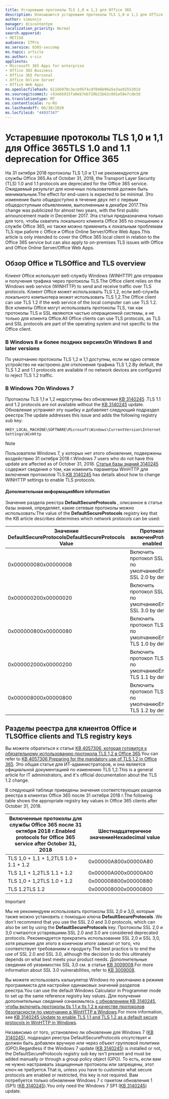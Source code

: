 ```yaml
---
title: Устаревшие протоколы TLS 1,0 и 1,1 для Office 365
description: Описываются устаревшие протоколы TLS 1,0 и 1,1 для Office 365.
author: simonxjx
manager: dcscontentpm
localization_priority: Normal
search.appverid:
- MET150
audience: ITPro
ms.service: O365-seccomp
ms.topic: article
ms.author: v-six
appliesto:
- Microsoft 365 Apps for enterprise
- Office 365 Business
- Office 365 Personal
- Office Online Server
- Office Web Apps
ms.openlocfilehash: 611b6970c3ecb95f4cdf046b96a5e3aa9155391d
ms.sourcegitcommit: c43ebb915fa0eb7eb720b21b62c0d1e58e7cde3d
ms.translationtype: MT
ms.contentlocale: ru-RU
ms.lasthandoff: 06/30/2020
ms.locfileid: "44937347"
---
```

# <a name="tls-10-and-11-deprecation-for-office-365"></a><span data-ttu-id="42bc3-103">Устаревшие протоколы TLS 1,0 и 1,1 для Office 365</span><span class="sxs-lookup"><span data-stu-id="42bc3-103">TLS 1.0 and 1.1 deprecation for Office 365</span></span>

<span data-ttu-id="42bc3-104">На 31 октября 2018 протоколы TLS 1,0 и 1,1 не рекомендуются для службы Office 365.</span><span class="sxs-lookup"><span data-stu-id="42bc3-104">As of October 31, 2018, the Transport Layer Security (TLS) 1.0 and 1.1 protocols are deprecated for the Office 365 service.</span></span> <span data-ttu-id="42bc3-105">Ожидаемый результат для конечных пользователей должен быть минимальным.</span><span class="sxs-lookup"><span data-stu-id="42bc3-105">The effect for end-users is expected to be minimal.</span></span> <span data-ttu-id="42bc3-106">Это изменение было общедоступно в течение двух лет с первым общедоступным объявлением, выполненным в декабре 2017.</span><span class="sxs-lookup"><span data-stu-id="42bc3-106">This change was publicized for almost two years, with the first public announcement made in December 2017.</span></span> <span data-ttu-id="42bc3-107">Эта статья предназначена только для того, чтобы охватить локального клиента Office 365 по отношению к службе Office 365, но также можно применить к локальным проблемам TLS при работе с Office и Office Online Server/Office Web Apps.</span><span class="sxs-lookup"><span data-stu-id="42bc3-107">This article is only intended to cover the Office 365 local client in relation to the Office 365 service but can also apply to on-premises TLS issues with Office and Office Online Server/Office Web Apps.</span></span>

## <a name="office-and-tls-overview"></a><span data-ttu-id="42bc3-108">Обзор Office и TLS</span><span class="sxs-lookup"><span data-stu-id="42bc3-108">Office and TLS overview</span></span>

<span data-ttu-id="42bc3-109">Клиент Office использует веб-службу Windows (WINHTTP) для отправки и получения трафика через протоколы TLS.</span><span class="sxs-lookup"><span data-stu-id="42bc3-109">The Office client relies on the Windows web service (WINHTTP) to send and receive traffic over TLS protocols.</span></span> <span data-ttu-id="42bc3-110">Клиент Office может использовать TLS 1,2, если веб-служба локального компьютера может использовать TLS 1,2.</span><span class="sxs-lookup"><span data-stu-id="42bc3-110">The Office client can use TLS 1.2 if the web service of the local computer can use TLS 1.2.</span></span> <span data-ttu-id="42bc3-111">Все клиенты Office могут использовать протоколы TLS, так как протоколы TLS и SSL являются частью операционной системы, а не только для клиента Office.</span><span class="sxs-lookup"><span data-stu-id="42bc3-111">All Office clients can use TLS protocols, as TLS and SSL protocols are part of the operating system and not specific to the Office client.</span></span>

### <a name="on-windows-8-and-later-versions"></a><span data-ttu-id="42bc3-112">В Windows 8 и более поздних версиях</span><span class="sxs-lookup"><span data-stu-id="42bc3-112">On Windows 8 and later versions</span></span>

<span data-ttu-id="42bc3-113">По умолчанию протоколы TLS 1,2 и 1,1 доступны, если ни одно сетевое устройство не настроено для отклонения трафика TLS 1,2.</span><span class="sxs-lookup"><span data-stu-id="42bc3-113">By default, the TLS 1.2 and 1.1 protocols are available if no network devices are configured to reject TLS 1.2 traffic.</span></span>

### <a name="on-windows-7"></a><span data-ttu-id="42bc3-114">В Windows 7</span><span class="sxs-lookup"><span data-stu-id="42bc3-114">On Windows 7</span></span>

<span data-ttu-id="42bc3-115">Протоколы TLS 1,1 и 1,2 недоступны без обновления [KB 3140245](https://support.microsoft.com/help/3140245) .</span><span class="sxs-lookup"><span data-stu-id="42bc3-115">TLS 1.1 and 1.2 protocols are not available without the [KB 3140245](https://support.microsoft.com/help/3140245) update.</span></span> <span data-ttu-id="42bc3-116">Обновление устраняет эту ошибку и добавляет следующий подраздел реестра:</span><span class="sxs-lookup"><span data-stu-id="42bc3-116">The update addresses this issue and adds the following registry sub key:</span></span>

```console
HKEY_LOCAL_MACHINE\SOFTWARE\Microsoft\Windows\CurrentVersion\Internet Settings\WinHttp
```

> [!NOTE]
> <span data-ttu-id="42bc3-117">Пользователи Windows 7, у которых нет этого обновления, подвержены воздействию 31 октября 2018 г.</span><span class="sxs-lookup"><span data-stu-id="42bc3-117">Windows 7 users who do not have this update are affected as of October 31, 2018.</span></span> <span data-ttu-id="42bc3-118">[Статья базы знаний 3140245](https://support.microsoft.com/help/3140245) содержит сведения о том, как изменить параметры WinHTTP для включения протоколов TLS.</span><span class="sxs-lookup"><span data-stu-id="42bc3-118">[KB 3140245](https://support.microsoft.com/help/3140245) has details about how to change WINHTTP settings to enable TLS protocols.</span></span>

#### <a name="more-information"></a><span data-ttu-id="42bc3-119">Дополнительная информация</span><span class="sxs-lookup"><span data-stu-id="42bc3-119">More information</span></span>

<span data-ttu-id="42bc3-120">Значение раздела реестра **DefaultSecureProtocols** , описанное в статье базы знаний, определяет, какие сетевые протоколы можно использовать:</span><span class="sxs-lookup"><span data-stu-id="42bc3-120">The value of the **DefaultSecureProtocols** registry key that the KB article describes determines which network protocols can be used:</span></span>

|<span data-ttu-id="42bc3-121">Значение DefaultSecureProtocols</span><span class="sxs-lookup"><span data-stu-id="42bc3-121">DefaultSecureProtocols Value</span></span>|<span data-ttu-id="42bc3-122">Протокол включен</span><span class="sxs-lookup"><span data-stu-id="42bc3-122">Protocol enabled</span></span>|
|-|-|
|<span data-ttu-id="42bc3-123">0x00000008</span><span class="sxs-lookup"><span data-stu-id="42bc3-123">0x00000008</span></span>|<span data-ttu-id="42bc3-124">Включить протокол SSL 2.0 по умолчанию</span><span class="sxs-lookup"><span data-stu-id="42bc3-124">Enable SSL 2.0 by default</span></span>|
|<span data-ttu-id="42bc3-125">0x00000020</span><span class="sxs-lookup"><span data-stu-id="42bc3-125">0x00000020</span></span>|<span data-ttu-id="42bc3-126">Включить протокол SSL 3.0 по умолчанию</span><span class="sxs-lookup"><span data-stu-id="42bc3-126">Enable SSL 3.0 by default</span></span>|
|<span data-ttu-id="42bc3-127">0x00000080</span><span class="sxs-lookup"><span data-stu-id="42bc3-127">0x00000080</span></span>|<span data-ttu-id="42bc3-128">Включить протокол TLS 1.0 по умолчанию</span><span class="sxs-lookup"><span data-stu-id="42bc3-128">Enable TLS 1.0 by default</span></span>|
|<span data-ttu-id="42bc3-129">0x00000200</span><span class="sxs-lookup"><span data-stu-id="42bc3-129">0x00000200</span></span>|<span data-ttu-id="42bc3-130">Включить протокол TLS 1.1 по умолчанию</span><span class="sxs-lookup"><span data-stu-id="42bc3-130">Enable TLS 1.1 by default</span></span>|
|<span data-ttu-id="42bc3-131">0x00000800</span><span class="sxs-lookup"><span data-stu-id="42bc3-131">0x00000800</span></span>|<span data-ttu-id="42bc3-132">Включить протокол TLS 1.2 по умолчанию</span><span class="sxs-lookup"><span data-stu-id="42bc3-132">Enable TLS 1.2 by default</span></span>|

## <a name="office-clients-and-tls-registry-keys"></a><span data-ttu-id="42bc3-133">Разделы реестра для клиентов Office и TLS</span><span class="sxs-lookup"><span data-stu-id="42bc3-133">Office clients and TLS registry keys</span></span>

<span data-ttu-id="42bc3-134">Вы можете обратиться к статье [KB 4057306, которая готовится к обязательному использованию протокола TLS 1,2 в Office 365](https://support.microsoft.com/help/4057306).</span><span class="sxs-lookup"><span data-stu-id="42bc3-134">You can refer to [KB 4057306 Preparing for the mandatory use of TLS 1.2 in Office 365](https://support.microsoft.com/help/4057306).</span></span> <span data-ttu-id="42bc3-135">Это общая статья для ИТ-администраторов, и она является официальной документацией по изменению TLS 1,2.</span><span class="sxs-lookup"><span data-stu-id="42bc3-135">This is a general article for IT administrators, and it's official documentation about the TLS 1.2 change.</span></span>

<span data-ttu-id="42bc3-136">В следующей таблице приведены значения соответствующих разделов реестра в клиентах Office 365 после 31 октября 2018 г.</span><span class="sxs-lookup"><span data-stu-id="42bc3-136">The following table shows the appropriate registry key values in Office 365 clients after October 31, 2018.</span></span>

|<span data-ttu-id="42bc3-137">Включенные протоколы для службы Office 365 после 31 октября 2018 г.</span><span class="sxs-lookup"><span data-stu-id="42bc3-137">Enabled protocols for Office 365 service after October 31, 2018</span></span>|<span data-ttu-id="42bc3-138">Шестнадцатеричное значение</span><span class="sxs-lookup"><span data-stu-id="42bc3-138">Hexadecimal value</span></span>|
|-|-|
|<span data-ttu-id="42bc3-139">TLS 1,0 + 1,1 + 1,2</span><span class="sxs-lookup"><span data-stu-id="42bc3-139">TLS 1.0 + 1.1 + 1.2</span></span>|<span data-ttu-id="42bc3-140">0x00000A80</span><span class="sxs-lookup"><span data-stu-id="42bc3-140">0x00000A80</span></span>|
|<span data-ttu-id="42bc3-141">TLS 1,1 + 1,2</span><span class="sxs-lookup"><span data-stu-id="42bc3-141">TLS 1.1 + 1.2</span></span>|<span data-ttu-id="42bc3-142">0x00000A00</span><span class="sxs-lookup"><span data-stu-id="42bc3-142">0x00000A00</span></span>|
|<span data-ttu-id="42bc3-143">TLS 1,0 + 1,2</span><span class="sxs-lookup"><span data-stu-id="42bc3-143">TLS 1.0 + 1.2</span></span>|<span data-ttu-id="42bc3-144">0x00000880</span><span class="sxs-lookup"><span data-stu-id="42bc3-144">0x00000880</span></span>|
|<span data-ttu-id="42bc3-145">TLS 1.2</span><span class="sxs-lookup"><span data-stu-id="42bc3-145">TLS 1.2</span></span>|<span data-ttu-id="42bc3-146">0x00000800</span><span class="sxs-lookup"><span data-stu-id="42bc3-146">0x00000800</span></span>|

> [!IMPORTANT]
> <span data-ttu-id="42bc3-147">Мы не рекомендуем использовать протоколы SSL 2,0 и 3,0, которые также можно установить с помощью ключа **DefaultSecureProtocols** .</span><span class="sxs-lookup"><span data-stu-id="42bc3-147">We don't recommend that you use the SSL 2.0 and 3.0 protocols, which can also be set by using the **DefaultSecureProtocols** key.</span></span> <span data-ttu-id="42bc3-148">Протоколы SSL 2,0 и 3,0 считаются устаревшими.</span><span class="sxs-lookup"><span data-stu-id="42bc3-148">SSL 2.0 and 3.0 are considered deprecated protocols.</span></span> <span data-ttu-id="42bc3-149">Рекомендуется прекратить использование SSL 2,0 и SSL 3,0, хотя решение для этого в конечном итоге зависит от того, что соответствует требованиям к продукту.</span><span class="sxs-lookup"><span data-stu-id="42bc3-149">The best practice is to end the use of SSL 2.0 and SSL 3.0, although the decision to do this ultimately depends on what best meets your product needs.</span></span> <span data-ttu-id="42bc3-150">Дополнительные сведения об уязвимостях SSL 3,0 см. в статье [KB 3009008](https://support.microsoft.com/help/3009008).</span><span class="sxs-lookup"><span data-stu-id="42bc3-150">For more information about SSL 3.0 vulnerabilities, refer to [KB 3009008](https://support.microsoft.com/help/3009008).</span></span>

<span data-ttu-id="42bc3-151">Вы можете использовать калькулятор Windows по умолчанию в режиме программиста для настройки одинаковых значений разделов реестра.</span><span class="sxs-lookup"><span data-stu-id="42bc3-151">You can use the default Windows Calculator in Programmer mode to set up the same reference registry key values.</span></span> <span data-ttu-id="42bc3-152">Для получения дополнительных сведений ознакомьтесь [с обновлением KB 3140245, чтобы включить протоколы tls 1,1 и tls 1,2 в качестве протоколов безопасности по умолчанию в WinHTTP в Windows](https://support.microsoft.com/help/3140245).</span><span class="sxs-lookup"><span data-stu-id="42bc3-152">For more information, see [KB 3140245 Update to enable TLS 1.1 and TLS 1.2 as a default secure protocols in WinHTTP in Windows](https://support.microsoft.com/help/3140245).</span></span>

<span data-ttu-id="42bc3-153">Независимо от того, установлено ли обновление для Windows 7 ([KB 3140245](https://support.microsoft.com/help/3140245)), подраздел реестра DefaultSecureProtocols отсутствует и должен быть добавлен вручную или через объект групповой политики (GPO).</span><span class="sxs-lookup"><span data-stu-id="42bc3-153">Regardless if the Windows 7 update ([KB 3140245](https://support.microsoft.com/help/3140245)) is installed or not, the DefaultSecureProtocols registry sub key isn't present and must be added manually or through a group policy object (GPO).</span></span> <span data-ttu-id="42bc3-154">То есть, если вам не нужно настраивать защищенные протоколы или запрещены, этот ключ не требуется.</span><span class="sxs-lookup"><span data-stu-id="42bc3-154">That is, unless you have to customize what secure protocols are enabled or restricted, this key is not required.</span></span> <span data-ttu-id="42bc3-155">Вам потребуется только обновление Windows 7 с пакетом обновления 1 (SP1) ([KB 3140245](https://support.microsoft.com/help/3140245)).</span><span class="sxs-lookup"><span data-stu-id="42bc3-155">You only need the Windows 7 SP1 ([KB 3140245](https://support.microsoft.com/help/3140245)) update.</span></span>
